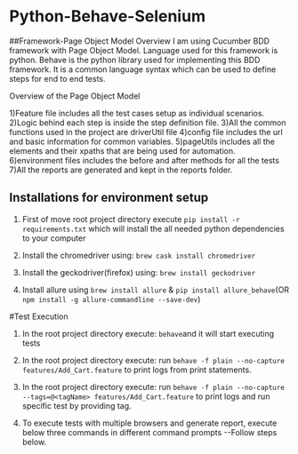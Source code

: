 # Python-Behave-Selenium

##Framework-Page Object Model Overview
I am using Cucumber BDD framework with Page Object Model. Language used for this framework is python. Behave is the python library used for implementing this BDD framework.
It is a common language syntax which can be used to define steps for end to end tests.

Overview of the Page Object Model 

1)Feature file includes all the test cases setup as individual scenarios. 
2)Logic behind each step is inside the step definition file. 
3)All the common functions used in the project are driverUtil file
4)config file includes the url and basic information for common variables. 
5)pageUtils includes all the elements and their xpaths that are being used for automation. 
6)environment files includes the before and after methods for all the tests
7)All the reports are generated and kept in the reports folder. 
   

## Installations for environment setup
1) First of move root project directory execute `pip install -r requirements.txt` which will install the all needed python dependencies to your computer

2) Install the chromedriver using: `brew cask install chromedriver`
 
3) Install the geckodriver(firefox) using: `brew install geckodriver`
 
4) Install allure using `brew install allure` & `pip install allure_behave`(OR `npm install -g allure-commandline --save-dev`)

#Test Execution

1) In the root project directory execute: `behave`and it will start executing tests

2) In the root project directory execute: run `behave -f plain --no-capture features/Add_Cart.feature` to print logs from print statements.

3) In the root project directory execute: run `behave -f plain --no-capture --tags=@<tagName> features/Add_Cart.feature` to print logs and run specific test by providing tag.

4) To execute tests with multiple browsers and generate report, execute below three commands in different command prompts
  --Follow steps below. 